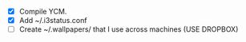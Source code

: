 - [x] Compile YCM.
- [x] Add ~/.i3status.conf
- [ ] Create ~/.wallpapers/ that I use across machines (USE DROPBOX)
